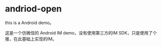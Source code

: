 # andriod-open
this is a Android demo。

这是一个仿微信的 Android IM demo，没有使用第三方的IM SDK，只是使用了个推，在此基础上实现的IM。
